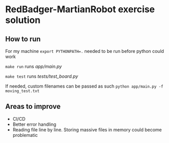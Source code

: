 # RedBadger-MartianRobot exercise solution

## How to run
For my machine `export PYTHONPATH=.` needed to be run before python could work


`make run` runs *app/main.py*

`make test` runs *tests/test_board.py*

If needed, custom filenames can be passed as such
`python app/main.py -f moving_test.txt`

## Areas to improve
- CI/CD
- Better error handling
- Reading file line by line. Storing massive files in memory could become problematic